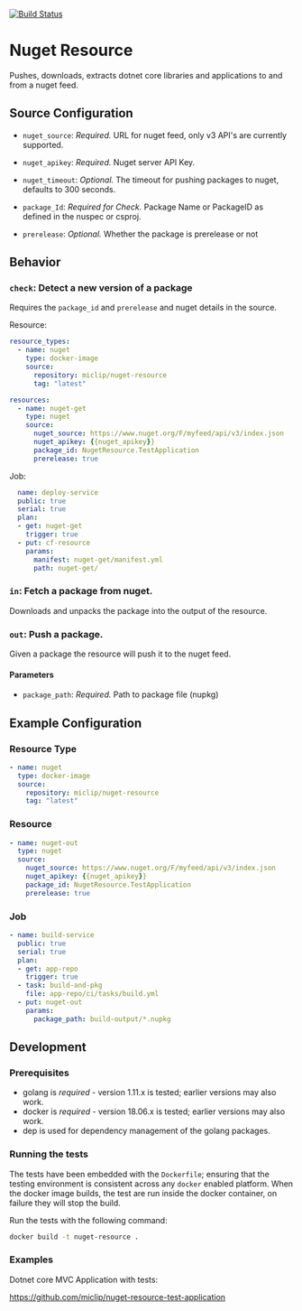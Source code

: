 [![Build Status](https://travis-ci.org/miclip/nuget-resource.svg?branch=master)](https://travis-ci.org/miclip/nuget-resource)

# Nuget Resource

Pushes, downloads, extracts dotnet core libraries and applications to and from a nuget feed.

## Source Configuration

* `nuget_source`: *Required.* URL for nuget feed, only v3 API's are currently supported.

* `nuget_apikey`: *Required.* Nuget server API Key.

* `nuget_timeout`: *Optional.* The timeout for pushing packages to nuget, defaults to 300 seconds.

* `package_Id`: *Required for Check.* Package Name or PackageID as defined in the nuspec or csproj.

* `prerelease`: *Optional.* Whether the package is prerelease or not

## Behavior

### `check`: Detect a new version of a package

Requires the `package_id` and `prerelease` and nuget details in the source.

Resource:
```yml
resource_types:
  - name: nuget
    type: docker-image
    source:
      repository: miclip/nuget-resource
      tag: "latest"

resources:
  - name: nuget-get
    type: nuget 
    source:
      nuget_source: https://www.nuget.org/F/myfeed/api/v3/index.json
      nuget_apikey: {{nuget_apikey}}
      package_id: NugetResource.TestApplication
      prerelease: true
```
Job:
```yml
  name: deploy-service
  public: true
  serial: true
  plan:
  - get: nuget-get
    trigger: true
  - put: cf-resource
    params:
      manifest: nuget-get/manifest.yml
      path: nuget-get/
```

### `in`: Fetch a package from nuget.

Downloads and unpacks the package into the output of the resource.

### `out`: Push a package.

Given a package the resource will push it to the nuget feed. 

#### Parameters

* `package_path`: *Required.* Path to package file (nupkg)

## Example Configuration

### Resource Type

``` yaml
- name: nuget
  type: docker-image
  source:
    repository: miclip/nuget-resource
    tag: "latest"
```

### Resource

``` yaml
- name: nuget-out
  type: nuget 
  source:
    nuget_source: https://www.nuget.org/F/myfeed/api/v3/index.json
    nuget_apikey: {{nuget_apikey}}
    package_id: NugetResource.TestApplication
    prerelease: true
```

### Job

``` yaml
- name: build-service
  public: true
  serial: true
  plan:
  - get: app-repo
    trigger: true
  - task: build-and-pkg
    file: app-repo/ci/tasks/build.yml
  - put: nuget-out
    params: 
      package_path: build-output/*.nupkg
```

## Development

### Prerequisites

* golang is *required* - version 1.11.x is tested; earlier versions may also
  work.
* docker is *required* - version 18.06.x is tested; earlier versions may also
  work.
* dep is used for dependency management of the golang packages.

### Running the tests

The tests have been embedded with the `Dockerfile`; ensuring that the testing
environment is consistent across any `docker` enabled platform. When the docker
image builds, the test are run inside the docker container, on failure they
will stop the build.

Run the tests with the following command:

```sh
docker build -t nuget-resource .
```

### Examples 

Dotnet core MVC Application with tests:

https://github.com/miclip/nuget-resource-test-application

